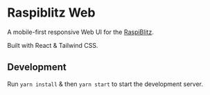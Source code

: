 # Raspiblitz Web

A mobile-first responsive Web UI for the [RaspiBlitz](https://github.com/rootzoll/raspiblitz).

Built with React & Tailwind CSS.

## Development

Run `yarn install` & then `yarn start` to start the development server.
